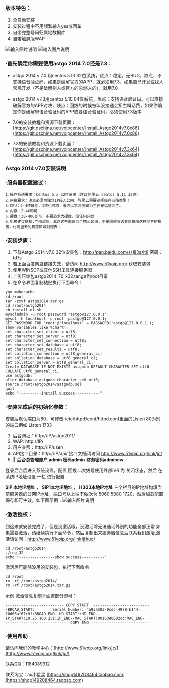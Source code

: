 ### 版本特色：

1. 全自动安装
1. 安装过程中不用频繁输入yes或回车
1. 自带完整号码归属地数据库
1. 自带触屏版WAP

![输入图片说明](http://git.oschina.net/uploads/images/2017/0404/103852_d7b9f916_1295458.jpeg "在这里输入图片标题")
![输入图片说明](http://git.oschina.net/uploads/images/2017/0404/110310_9dc99850_1295458.jpeg "在这里输入图片标题")
### ·首先确定你需要使用astgo 2014 7.0还是7.3：




- astgo 2014 v 7.0 用centos 5.10 32位系统，优点：稳定，无BUG，缺点，不支持语音验证码，如果是破解官方的APP，就必须用7.3，如果自己开发或找人常规开发（不是破解别人或官方的忽悠人的），就用7.0

- astgo 2014 v7.3用centos 5.10 64位系统，优点：支持语音验证码，可以直接破解官方的APP对决，缺点：回拨的时候被叫没接通会扣主叫话费，如果你确定你是破解带语音验证码的APP或要语音验证码，必须使用7.3版本




- 7.0的安装教程和资源下载页面：[https://git.oschina.net/voipcenter/Install_Astgo2014v7.0x86](https://git.oschina.net/voipcenter/Install_Astgo2014v7.0x86)

- 7.3的安装教程和资源下载页面：[https://git.oschina.net/voipcenter/Install_Astgo2014v7.3x64](https://git.oschina.net/voipcenter/Install_Astgo2014v7.3x64)



### Astgo 2014 v7.0安装说明
### ·服务器配置建议：

```
1.操作系统要求：Centos 5.x 32位系统（建议阿里云 centos 5.11 32位）
2.网络要求：注意必须为独立IP接入公网，阿里云需要选择经典网络类型！
3.CPU：2-4核最佳，1核也可跑，看你以学习测试为主还是运营为主。
4.内存：2-4G即可
5.硬盘：30-40G即可，不要追求大硬盘，没任何用处
6.机房建议选择:广州深圳、北京这些国家为了核心区域，不要图便宜选青岛杭州这种地方的机房，付阿里云的机房区域对照表：
```


### ·安装步骤：



1. 下载Astgo 2014 v7.0 32位安装包：http://pan.baidu.com/s/1jI3aXt8 密码：td7s
1. 若上面百度网盘链接失效，请访问 http://www.51voip.org/ 获取安装包
1. 使用WINSCP或其他SSH工具连接服务器
1. 上传压缩包astgo2014_70_x32.tar.gz到root目录
1. 在命令界面复制粘贴执行下面命令：


```
yum makecache
cd /root
tar -zxvf astgo2014.tar.gz
cd /root/astgo2014
sh install_ol.sh
mysqladmin -u root password "astgo@127.0.0.1"
mysql -h localhost -u root -pastgo@127.0.0.1;
SET PASSWORD FOR 'root'@'localhost' = PASSWORD('astgo@127.0.0.1');
show variables like'%char%';
set character_set_client = utf8;
set character_set_server = utf8;
set character_set_connection = utf8;
set character_set_database = utf8;
set character_set_results = utf8;
set collation_connection = utf8_general_ci;
set collation_database = utf8_general_ci;
set collation_server = utf8_general_ci;
Create DATABASE IF NOT EXISTS astgodb DEFAULT CHARACTER SET utf8 COLLATE utf8_general_ci;
use astgodb;
alter database astgodb character set utf8;
source /root/astgo2014/astgodb.sql
quit
echo "----------install success-----------"
```
### ·安装完成后的初始化参数：

安装后默认端口为80，可修改 /etc/httpd/conf/httpd.conf里面的Listen 80为别的端口例如
Listen 1733

1. 后台网址：http://IP/astgo2011/  
1. WAP:  http://IP/
1. 用户查费：http://IP/user/
1. API接口目录：http://IP/api/   接口文档请访问 http://www.51voip.org/link/jc/
1.   :beer: **后台总管理账户 admin 密码admin 财务密码admincw** 

登录后台后进入系统设置，配置 回拨二次拨号使用外部IVR 为 关闭状态，然后 在 系统IP地址设置 一栏 进行配置

 **SIP 本地IP地址** ， **SIP1本地IP地址** ， **H323本地IP地址**  三个栏目的IP地址均填当前服务器的公网IP地址，端口号从上往下依次为 5060 5080 1720，然后加载配置保存即可生效，如下图示例：![输入图片说明](http://git.oschina.net/uploads/images/2017/0404/205718_682b128b_1295458.jpeg "在这里输入图片标题")

### ·激活授权：

到这来就安装完成了，但是没激活哦，没激活除无法通话外别的功能全部正常
如果需要激活，请继续执行下面命令，然后复制出来服务器信息后联系我们激活,激活请访问：http://www.51voip.org/link/jihuo/
```
cd /root/astgo2014
./reg_32
echo "----------------show success----------"
```


激活后可删除没用的安装包，执行下面命令
```
cd /root
rm -rf /root/astgo2014/
rm -rf /root/astgo2014.tar.gz
```

示例  激活信息复制下面这部分即可：
```
-------------------------- COPY START  -------------------------
-BROAD_START:        Serial Number: 4a93a503-9cdc-4978-b144-10d66af67c9f:BROAD_END--HD_START::HD_END--IP_START:10.25.160.251:IP_END--MAC_START:00163e0602cc:MAC_END-
---------------------------- COPY END --------------------------
```


### ·使用帮助

请访问我们的教学中心：[http://www.51voip.org/link/jc/](http://www.51voip.org/link/jc/)

联系QQ：1184089912  

联系淘宝：ax小星星  [https://shop149208464.taobao.com](https://shop149208464.taobao.com)